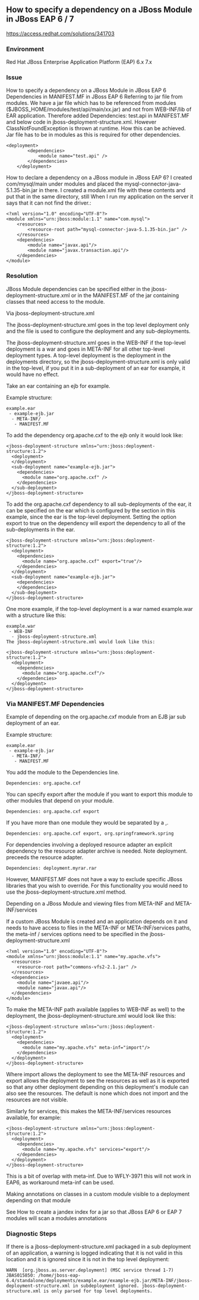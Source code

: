 ## How to specify a dependency on a JBoss Module in JBoss EAP 6 / 7

https://access.redhat.com/solutions/341703


### Environment
Red Hat JBoss Enterprise Application Platform (EAP)
6.x
7.x

### Issue
How to specify a dependency on a JBoss Module in JBoss EAP 6
Dependencies in MANIFEST.MF in JBoss EAP 6
Referring to jar file from modules. We have a jar file which has to be referenced from modules ($JBOSS_HOME/modules/test/api/main/xx.jar) and not from WEB-INF/lib of EAR application. Therefore added Dependencies: test.api in MANIFEST.MF and below code in jboss-deployment-structure.xml. However ClassNotFoundException is thrown at runtime. How this can be achieved. Jar file has to be in modules as this is required for other dependencies.

```
<deployment>
        <dependencies>
            <module name="test.api" />
        </dependencies>
    </deployment>
```

How to declare a dependency on a JBoss module in JBoss EAP 6?
I created com/mysql/main under modules and placed the mysql-connector-java-5.1.35-bin.jar in there. I created a module.xml file with these contents and put that in the same directory, still When I run my application on the server it says that it can not find the driver.:

```
<?xml version="1.0" encoding="UTF-8"?>
<module xmlns="urn:jboss:module:1.1" name="com.mysql"> 
    <resources>  
        <resource-root path="mysql-connector-java-5.1.35-bin.jar" />  
    </resources>
    <dependencies>  
        <module name="javax.api"/>  
        <module name="javax.transaction.api"/>  
    </dependencies>  
</module>
```

### Resolution
JBoss Module dependencies can be specified either in the jboss-deployment-structure.xml or in the MANIFEST.MF of the jar containing classes that need access to the module.

Via jboss-deployment-structure.xml

The jboss-deployment-structure.xml goes in the top level deployment only and the file is used to configure the deployment and any sub-deployments.

The jboss-deployment-structure.xml goes in the WEB-INF if the top-level deployment is a war and goes in META-INF for all other top-level deployment types. A top-level deployment is the deployment in the deployments directory, so the jboss-deployment-structure.xml is only valid in the top-level, if you put it in a sub-deployment of an ear for example, it would have no effect.

Take an ear containing an ejb for example.

Example structure:
```
example.ear
 - example-ejb.jar
  - META-INF/
   - MANIFEST.MF
```

To add the dependency org.apache.cxf to the ejb only it would look like:

```
<jboss-deployment-structure xmlns="urn:jboss:deployment-structure:1.2">
  <deployment>
  </deployment>
  <sub-deployment name="example-ejb.jar">
    <dependencies>
      <module name="org.apache.cxf" />
    </dependencies>
  </sub-deployment>
</jboss-deployment-structure>
```

To add the org.apache.cxf dependency to all sub-deployments of the ear, it can be specified on the ear which is configured by the <deploment> section in this example, since the ear is the top-level deployment. Setting the option export to true on the dependency will export the dependency to all of the sub-deployments in the ear.

```
<jboss-deployment-structure xmlns="urn:jboss:deployment-structure:1.2">
  <deployment>
    <dependencies>
      <module name="org.apache.cxf" export="true"/>
    </dependencies>
  </deployment>
  <sub-deployment name="example-ejb.jar">
    <dependencies>
    </dependencies>
  </sub-deployment>
</jboss-deployment-structure>
```

One more example, if the top-level deployment is a war named example.war with a structure like this:

```
example.war
 - WEB-INF
  - jboss-deployment-structure.xml
The jboss-deployment-structure.xml would look like this:
```

```
<jboss-deployment-structure xmlns="urn:jboss:deployment-structure:1.2">
  <deployment>
    <dependencies>
      <module name="org.apache.cxf"/>
    </dependencies>
  </deployment>
</jboss-deployment-structure>
```

### Via MANIFEST.MF Dependencies

Example of depending on the org.apache.cxf module from an EJB jar sub deployment of an ear.

Example structure:

```
example.ear
 - example-ejb.jar
  - META-INF/
   - MANIFEST.MF
```

You add the module to the Dependencies line.

```
Dependencies: org.apache.cxf
```
You can specify export after the module if you want to export this module to other modules that depend on your module.

```
Dependencies: org.apache.cxf export
```

If you have more than one module they would be separated by a ,.

```
Dependencies: org.apache.cxf export, org.springframework.spring
```

For dependencies involving a deployed resource adapter an explicit dependency to the resource adapter archive is needed. Note deployment. preceeds the resource adapter.

```
Dependencies: deployment.myrar.rar
```
However, MANIFEST.MF does not have a way to exclude specific JBoss libraries that you wish to override. For this functionality you would need to use the jboss-deployment-structure.xml method.

Depending on a JBoss Module and viewing files from META-INF and META-INF/services

If a custom JBoss Module is created and an application depends on it and needs to have access to files in the META-INF or META-INF/services paths, the meta-inf / services options need to be specified in the jboss-deployment-structure.xml

```
<?xml version="1.0" encoding="UTF-8"?>
<module xmlns="urn:jboss:module:1.1" name="my.apache.vfs">
  <resources>
    <resource-root path="commons-vfs2-2.1.jar" />
  </resources>
  <dependencies>
    <module name="javaee.api"/>
    <module name="javax.api"/>
  </dependencies>
</module>
```

To make the META-INF path available (applies to WEB-INF as well) to the deployment, the jboss-deployment-structure.xml would look like this:

```
<jboss-deployment-structure xmlns="urn:jboss:deployment-structure:1.2">
  <deployment>
    <dependencies>
      <module name="my.apache.vfs" meta-inf="import"/>
    </dependencies>
  </deployment>
</jboss-deployment-structure>
```

Where import allows the deployment to see the META-INF resources and export allows the deployment to see the resources as well as it is exported so that any other deployment depending on this deployment's module can also see the resources. The default is none which does not import and the resources are not visible.

Similarly for services, this makes the META-INF/services resources available, for example:

```
<jboss-deployment-structure xmlns="urn:jboss:deployment-structure:1.2">
  <deployment>
    <dependencies>
      <module name="my.apache.vfs" services="export"/>
    </dependencies>
  </deployment>
</jboss-deployment-structure>
```

This is a bit of overlap with meta-inf.
Due to WFLY-3971 this will not work in EAP6, as workaround meta-inf can be used.

Making annotations on classes in a custom module visible to a deployment depending on that module

See How to create a jandex index for a jar so that JBoss EAP 6 or EAP 7 modules will scan a modules annotations

### Diagnostic Steps
If there is a jboss-deployment-structure.xml packaged in a sub deployment of an application, a warning is logged indicating that it is not valid in this location and it is ignored since it is not in the top level deployment:

```
WARN  [org.jboss.as.server.deployment] (MSC service thread 1-7) JBAS015850: /home/jboss-eap-6.4/standalone/deployments/example.ear/example-ejb.jar/META-INF/jboss-deployment-structure.xml in subdeployment ignored. jboss-deployment-structure.xml is only parsed for top level deployments.
```
